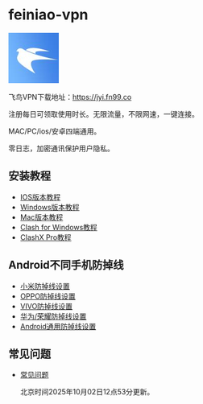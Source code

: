 # feiniao-vpn
![cover page](https://github.com/feiniao25789/feiniao-vpn/blob/main/feiniao--logo.jpg)

飞鸟VPN下载地址：https://jyi.fn99.co

注册每日可领取使用时长。无限流量，不限网速，一键连接。

MAC/PC/ios/安卓四端通用。

零日志，加密通讯保护用户隐私。

## 安装教程
- [IOS版本教程](https://wd889.xlcc.live/common/ios.html)
- [Windows版本教程](https://wd889.xlcc.live/common/windows.html)
- [Mac版本教程](https://wd889.xlcc.live/common/mac.html)
- [Clash for Windows教程](https://wd889.xlcc.live/common/windows-spare.html)
- [ClashX Pro教程](https://wd889.xlcc.live/common/mac-spare.html)

## Android不同手机防掉线
- [小米防掉线设置](https://wd889.xlcc.live/common/ios.html)
- [OPPO防掉线设置](https://wd889.xlcc.live/common/oppo-ds.html)
- [VIVO防掉线设置](https://wd889.xlcc.live/common/vivo-ds.html)
- [华为/荣耀防掉线设置](https://wd889.xlcc.live/common/huawei-ds.html)
- [Android通用防掉线设置](https://wd889.xlcc.live/common/common-ds.html)

## 常见问题
- [常见问题](https://wd889.xlcc.live/common/faqs.html)

  北京时间2025年10月02日12点53分更新。


